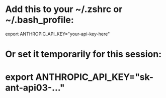 # Add this to your ~/.zshrc or ~/.bash_profile:
export ANTHROPIC_API_KEY="your-api-key-here"

# Or set it temporarily for this session:
# export ANTHROPIC_API_KEY="sk-ant-api03-..."
